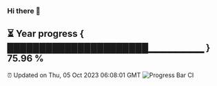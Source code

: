 ### Hi there 👋
⏳ Year progress { ██████████████████████▁▁▁▁▁▁▁▁ } 75.96 %
---
⏰ Updated on Thu, 05 Oct 2023 06:08:01 GMT
![Progress Bar CI](https://github.com/Moyi321/Moyi321/workflows/Progress%20Bar%20CI/badge.svg)
